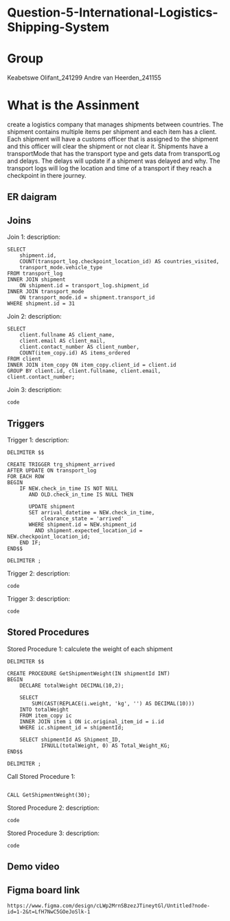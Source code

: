 

# Question-5-International-Logistics-Shipping-System

# Group

Keabetswe Olifant_241299
Andre van Heerden_241155

# What is the Assinment

create a logistics company that manages shipments between countries. The shipment contains multiple items per shipment and each item has a client. Each shipment will have a customs officer that is assigned to the shipment and this officer will clear the shipment or not clear it. Shipments have a transportMode that has the transport type and gets data from transportLog and delays. The delays will update if a shipment was delayed and why. The transport logs will log the location and time of a transport if they reach a checkpoint in there journey.

## ER daigram 



## Joins

Join 1: description:
```
SELECT
    shipment.id,
    COUNT(transport_log.checkpoint_location_id) AS countries_visited,
    transport_mode.vehicle_type
FROM transport_log
INNER JOIN shipment 
    ON shipment.id = transport_log.shipment_id
INNER JOIN transport_mode 
    ON transport_mode.id = shipment.transport_id
WHERE shipment.id = 31
```

Join 2: description:
```
SELECT
    client.fullname AS client_name,
    client.email AS client_mail,
    client.contact_number AS client_number,
    COUNT(item_copy.id) AS items_ordered
FROM client
INNER JOIN item_copy ON item_copy.client_id = client.id
GROUP BY client.id, client.fullname, client.email, client.contact_number;
```

Join 3: description:
```
code
```

## Triggers

Trigger 1: description:
```
DELIMITER $$

CREATE TRIGGER trg_shipment_arrived
AFTER UPDATE ON transport_log
FOR EACH ROW
BEGIN
    IF NEW.check_in_time IS NOT NULL 
       AND OLD.check_in_time IS NULL THEN
       
       UPDATE shipment
       SET arrival_datetime = NEW.check_in_time,
           clearance_state = 'arrived'
       WHERE shipment.id = NEW.shipment_id
         AND shipment.expected_location_id = NEW.checkpoint_location_id;
    END IF;
END$$

DELIMITER ;
```

Trigger 2: description:
```
code
```

Trigger 3: description:
```
code
```


## Stored Procedures

Stored Procedure 1: calculete the weight of each shipment
```
DELIMITER $$

CREATE PROCEDURE GetShipmentWeight(IN shipmentId INT)
BEGIN
    DECLARE totalWeight DECIMAL(10,2);

    SELECT 
        SUM(CAST(REPLACE(i.weight, 'kg', '') AS DECIMAL(10))) 
    INTO totalWeight
    FROM item_copy ic
    INNER JOIN item i ON ic.original_item_id = i.id
    WHERE ic.shipment_id = shipmentId;

    SELECT shipmentId AS Shipment_ID, 
           IFNULL(totalWeight, 0) AS Total_Weight_KG;
END$$

DELIMITER ;

```
Call Stored Procedure 1:
```

CALL GetShipmentWeight(30);

```

Stored Procedure 2: description:
```
code
```

Stored Procedure 3: description:
```
code
```

## Demo video

## Figma board link
```
https://www.figma.com/design/cLWp2MrnSBzezJTineytGl/Untitled?node-id=1-2&t=LfH7NwC5GOeJoSlk-1
```
